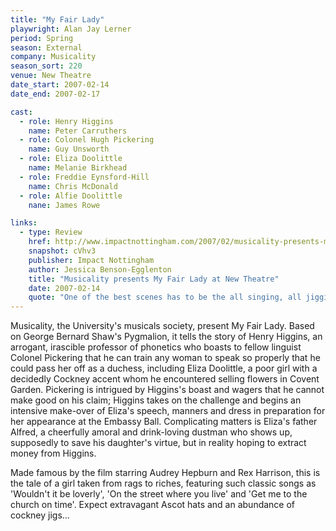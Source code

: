 ```yaml
---
title: "My Fair Lady"
playwright: Alan Jay Lerner
period: Spring
season: External
company: Musicality
season_sort: 220
venue: New Theatre
date_start: 2007-02-14
date_end: 2007-02-17

cast:
  - role: Henry Higgins
    name: Peter Carruthers
  - role: Colonel Hugh Pickering
    name: Guy Unsworth
  - role: Eliza Doolittle
    name: Melanie Birkhead
  - role: Freddie Eynsford-Hill
    name: Chris McDonald
  - role: Alfie Doolittle
    nane: James Rowe

links:
  - type: Review
    href: http://www.impactnottingham.com/2007/02/musicality-presents-my-fair-lady-at-new-theatre/
    snapshot: cVhv3
    publisher: Impact Nottingham
    author: Jessica Benson-Egglenton
    title: "Musicality presents My Fair Lady at New Theatre"
    date: 2007-02-14
    quote: "One of the best scenes has to be the all singing, all jigging cockney rendition of ‘I’m Getting Married in the Morning’, with James Rowe’s fantastic depiction of Eliza’s drunken father Alfie."
---
```


Musicality, the University's musicals society,
present My Fair Lady. Based on George Bernard Shaw's Pygmalion, it tells the story of Henry Higgins, an arrogant, irascible professor of phonetics who boasts to fellow linguist Colonel Pickering that he can train any woman to speak so properly that he could pass her off as a duchess, including Eliza Doolittle, a poor girl with a decidedly Cockney accent whom he encountered selling flowers in Covent Garden. Pickering is intrigued by Higgins's boast and wagers that he cannot make good on his claim; Higgins takes on the challenge and begins an intensive make-over of Eliza's speech, manners and dress in preparation for her appearance at the Embassy Ball. Complicating matters is Eliza's father Alfred, a cheerfully amoral and drink-loving dustman who shows up, supposedly to save his daughter's virtue, but in reality hoping to extract money from Higgins.

Made famous by the film starring Audrey Hepburn and Rex Harrison, this is the tale of a girl taken from rags to riches, featuring such classic songs as 'Wouldn't it be loverly', 'On the street where you live' and 'Get me to the church on time'. Expect extravagant Ascot hats and an abundance of cockney jigs...
